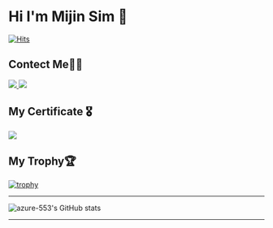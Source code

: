 # Hi I'm Mijin Sim 👋
[![Hits](https://hits.seeyoufarm.com/api/count/incr/badge.svg?url=https%3A%2F%2Fgithub.com%2Fgjbae1212%2Fhit-counter&count_bg=%23845EF7&title_bg=%23000000&icon=github.svg&icon_color=%23E7E7E7&title=hits&edge_flat=false)](https://hits.seeyoufarm.com)
<!--
**azure-553/azure-553** is a ✨ _special_ ✨ repository because its `README.md` (this file) appears on your GitHub profile.

Here are some ideas to get you started:

- 🔭 I’m currently working on ...
- 🌱 I’m currently learning ...
- 👯 I’m looking to collaborate on ...
- 🤔 I’m looking for help with ...
- 💬 Ask me about ...
- 📫 How to reach me: ...
- 😄 Pronouns: ...
- ⚡ Fun fact: ...
-->

## Contect Me🙋‍♀
<a href="https://www.instagram.com/mixinxim/" target="_blank"><img src="https://img.shields.io/badge/Instagram-E4405F?style=flat-square&logo=Instagram&logoColor=white"/>
<a herf="simmijin816@gmail.com"><img src="https://img.shields.io/badge/simmijin816@gmail.com-EA4335?style=flat-square&logo=Gmail&logoColor=white"/>

  
## My Certificate 🎖️
<img src="https://img.shields.io/badge/Microsoft AZ900-0078D4?style=flat-square&logo=MicrosoftAzure&logoColor=white"/>
  
## My Trophy🏆
  [![trophy](https://github-profile-trophy.vercel.app/?username=azure-553)](https://github.com/ryo-ma/github-profile-trophy)  

  
  ---
![azure-553's GitHub stats](https://github-readme-stats.vercel.app/api?username=azure-553&show_icons=true&theme=material-palenight)
  
  ---

  
